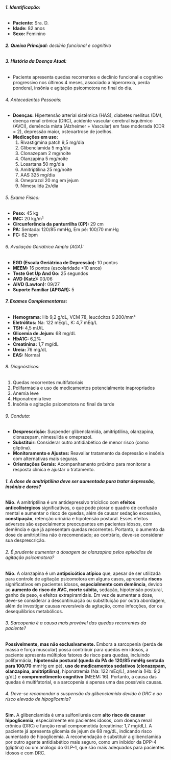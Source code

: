  ###### **1. Identificação:**
- **Paciente:** Sra. D.
- **Idade:** 82 anos
- **Sexo:** Feminino

 ###### **2. Queixa Principal:** declínio funcional e cognitivo 

 ###### **3. História da Doença Atual:**
- Paciente apresenta quedas recorrentes e declínio funcional e cognitivo progressivo nos últimos 4 meses, associado a hiperorexia, perda ponderal, insônia e agitação psicomotora no final do dia. 
###### 4. Antecedentes Pessoais:
- **Doenças:** Hipertensão arterial sistêmica (HAS), diabetes mellitus (DM), doença renal crônica (DRC), acidente vascular cerebral isquêmico (AVCI), demência mista (Alzheimer + Vascular) em fase moderada (CDR = 2), depressão maior, osteoartrose de joelhos.
- **Medicações em uso:**
    1. Rivastigmina patch 9,5 mg/dia
    2. Glibenclamida 5 mg/dia
    3. Clonazepam 2 mg/noite
    4. Olanzapina 5 mg/noite
    5. Losartana 50 mg/dia
    6. Amitriptilina 25 mg/noite
    7. AAS 325 mg/dia
    8. Omeprazol 20 mg em jejum
    9. Nimesulida 2x/dia

###### 5. Exame Físico:
- **Peso:** 45 kg
- **IMC:** 20 kg/m²
- **Circunferência da panturrilha (CP):** 29 cm
- **PA:** Sentada: 120/85 mmHg, Em pé: 100/70 mmHg
- **FC:** 62 bpm

###### 6. Avaliação Geriátrica Ampla (AGA):
- **EGD (Escala Geriátrica de Depressão):** 10 pontos
- **MEEM:** 16 pontos (escolaridade >10 anos)
- **Teste Get Up And Go:** 25 segundos
- **AVD (Katz):** 03/06
- **AIVD (Lawton):** 09/27
- **Suporte Familiar (APGAR):** 5

###### **7. Exames Complementares:**
- **Hemograma:** Hb 9,2 g/dL, VCM 78, leucócitos 9.200/mm³
- **Eletrólitos:** Na: 122 mEq/L, K: 4,7 mEq/L
- **TSH:** 4,5 mU/L
- **Glicemia de Jejum:** 68 mg/dL
- **HbA1C:** 6,2%
- **Creatinina:** 1,7 mg/dL
- **Ureia:** 76 mg/dL
- **EAS:** Normal
###### 8. Diagnósticos:
1. Quedas recorrentes multifatoriais
2. Polifarmácia e uso de medicamentos potencialmente inapropriados
3. Anemia leve
4. Hiponatremia leve
5. Insônia e agitação psicomotora no final da tarde
###### 9. Conduta:
- **Desprescrição:** Suspender glibenclamida, amitriptilina, olanzapina, clonazepam, nimesulida e omeprazol.
- **Substituir:** Considerar outro antidiabético de menor risco (como gliptina).
- **Monitoramento e Ajustes:** Reavaliar tratamento da depressão e insônia com alternativas mais seguras.
- **Orientações Gerais:** Acompanhamento próximo para monitorar a resposta clínica e ajustar o tratamento.


###### **1. A dose de amitriptilina deve ser aumentada para tratar depressão, insônia e dores?**

**Não.** A amitriptilina é um antidepressivo tricíclico com **efeitos anticolinérgicos** significativos, o que pode piorar o quadro de confusão mental e aumentar o risco de quedas, além de causar sedação excessiva, **constipação**, retenção urinária e hipotensão postural. Esses efeitos adversos são especialmente preocupantes em pacientes idosos, com demência e que já apresentam quedas recorrentes. Portanto, o aumento da dose de amitriptilina não é recomendado; ao contrário, deve-se considerar sua desprescrição.

###### 2. É prudente aumentar a dosagem de olanzapina pelos episódios de agitação psicomotora?

**Não.** A olanzapina é um **antipsicótico atípico** que, apesar de ser utilizada para controle de agitação psicomotora em alguns casos, apresenta **riscos** significativos em pacientes idosos, **especialmente com demência**, devido ao **aumento do risco de AVC, morte súbita,** sedação, hipotensão postural, ganho de peso, e efeitos extrapiramidais. Em vez de aumentar a dose, deve-se considerar a descontinuação ou substituição por outra abordagem, além de investigar causas reversíveis da agitação, como infecções, dor ou desequilíbrios metabólicos.

###### 3. Sarcopenia é a causa mais provável das quedas recorrentes da paciente?
**Possivelmente, mas não exclusivamente.** Embora a sarcopenia (perda de massa e força muscular) possa contribuir para quedas em idosos, a paciente apresenta múltiplos fatores de risco para quedas, incluindo polifarmácia, **hipotensão postural (queda da PA de 120/85 mmHg sentada para 100/70** mmHg em pé), **uso de medicamentos sedativos (clonazepam, olanzapina, amitriptilina),** hiponatremia (Na: 122 mEq/L), anemia (Hb: 9,2 g/dL) e **comprometimento cognitivo** (MEEM: 16). Portanto, a causa das quedas é multifatorial, e a sarcopenia é apenas uma das possíveis causas.

###### 4. Deve-se recomendar a suspensão da glibenclamida devido à DRC e ao risco elevado de hipoglicemia?

**Sim.** A glibenclamida é uma sulfonilureia com **alto risco de causar hipoglicemia**, especialmente em pacientes idosos, com doença renal crônica (DRC) e função renal comprometida (creatinina: 1,7 mg/dL). A paciente já apresenta glicemia de jejum de 68 mg/dL, indicando risco aumentado de hipoglicemia. A recomendação é substituir a glibenclamida por outro agente antidiabético mais seguro, como um inibidor da DPP-4 (gliptina) ou um análogo do GLP-1, que são mais adequados para pacientes idosos e com DRC.